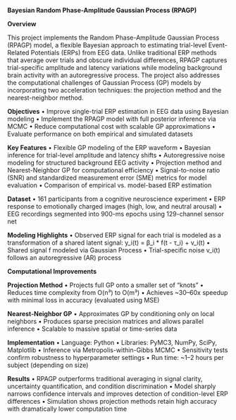 **Bayesian Random Phase-Amplitude Gaussian Process (RPAGP)**

**Overview**

This project implements the Random Phase-Amplitude Gaussian Process (RPAGP) model, a flexible Bayesian approach to estimating trial-level Event-Related Potentials (ERPs) from EEG data. Unlike traditional ERP methods that average over trials and obscure individual differences, RPAGP captures trial-specific amplitude and latency variations while modeling background brain activity with an autoregressive process.
The project also addresses the computational challenges of Gaussian Process (GP) models by incorporating two acceleration techniques: the projection method and the nearest-neighbor method.

**Objectives**
	•	Improve single-trial ERP estimation in EEG data using Bayesian modeling
	•	Implement the RPAGP model with full posterior inference via MCMC
	•	Reduce computational cost with scalable GP approximations
	•	Evaluate performance on both empirical and simulated datasets

**Key Features**
	•	Flexible GP modeling of the ERP waveform
	•	Bayesian inference for trial-level amplitude and latency shifts
	•	Autoregressive noise modeling for structured background EEG activity
	•	Projection method and Nearest-Neighbor GP for computational efficiency
	•	Signal-to-noise ratio (SNR) and standardized measurement error (SME) metrics for model evaluation
	•	Comparison of empirical vs. model-based ERP estimation

**Dataset**
	•	161 participants from a cognitive neuroscience experiment
	•	ERP response to emotionally charged images (high, low, and neutral arousal)
	•	EEG recordings segmented into 900-ms epochs using 129-channel sensor net

**Modeling Highlights**
	•	Observed ERP signal for each trial is modeled as a transformation of a shared latent signal:
y_i(t) = β_i * f(t - τ_i) + v_i(t)
	•	Shared signal f modeled via Gaussian Process
	•	Trial-specific noise v_i(t) follows an autoregressive (AR) process

**Computational Improvements**

**Projection Method**
	•	Projects full GP onto a smaller set of “knots”
	•	Reduces time complexity from O(n³) to O(m³)
	•	Achieves ~30–60x speedup with minimal loss in accuracy (evaluated using MSE)

**Nearest-Neighbor GP**
	•	Approximates GP by conditioning only on local neighbors
	•	Produces sparse precision matrices and allows parallel inference
	•	Scalable to massive spatial or time-series data

**Implementation**
	•	Language: Python
	•	Libraries: PyMC3, NumPy, SciPy, Matplotlib
	•	Inference via Metropolis-within-Gibbs MCMC
	•	Sensitivity tests confirm robustness to hyperparameter settings
	•	Run time: ~1–2 hours per subject (depending on size)
 
**Results**
	•	RPAGP outperforms traditional averaging in signal clarity, uncertainty quantification, and condition discrimination
	•	Model sharply narrows confidence intervals and improves detection of condition-level ERP differences
	•	Simulation shows projection methods retain high accuracy with dramatically lower computation time 
